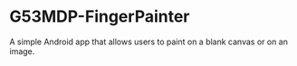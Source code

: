 # G53MDP-FingerPainter

A simple Android app that allows users to paint on a blank canvas or on an image.
